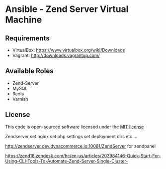 # Ansible - Zend Server Virtual Machine

## Requirements

- VirtualBox: https://www.virtualbox.org/wiki/Downloads
- Vagrant: http://downloads.vagrantup.com/

## Available Roles

- Zend-Server
- MySQL
- Redis
- Varnish

##  License

This code is open-sourced software licensed under the
[MIT license](http://opensource.org/licenses/MIT)


Zendserver
set nginx
set php settings
set deployment dirs etc....


http://zendserver.dev.dynacommerce.io:10081/ZendServer for zendpanel

https://zend18.zendesk.com/hc/en-us/articles/203984146-Quick-Start-For-Using-CLI-Tools-To-Automate-Zend-Server-Single-Cluster-
